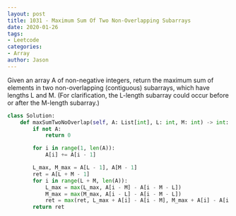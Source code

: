 ```yaml
---
layout: post
title: 1031 - Maximum Sum Of Two Non-Overlapping Subarrays
date: 2020-01-26
tags:
- Leetcode
categories:
- Array
author: Jason
---
```

Given an array A of non-negative integers, return the maximum sum of elements in two non-overlapping (contiguous) subarrays, which have lengths L and M. (For clarification, the L-length subarray could occur before or after the M-length subarray.)

```python
class Solution:
    def maxSumTwoNoOverlap(self, A: List[int], L: int, M: int) -> int:
        if not A:
            return 0

        for i in range(1, len(A)):
            A[i] += A[i - 1]

        L_max, M_max = A[L - 1], A[M - 1]
        ret = A[L + M - 1]
        for i in range(L + M, len(A)):
            L_max = max(L_max, A[i - M] - A[i - M - L])
            M_max = max(M_max, A[i - L] - A[i - M - L])
            ret = max(ret, L_max + A[i] - A[i - M], M_max + A[i] - A[i - L])
        return ret
```
